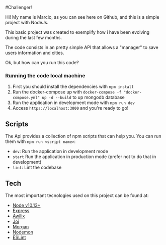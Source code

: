 #Challenger!

Hi! My name is Marcio, as you can see here on Github, and this is a simple project with NodeJs.

This basic project was created to exemplify how i have been evolving during the last few months.

The code consists in an pretty simple API that allows a "manager" to save users information and cities.

Ok, but how can you run this code? 
### Running the code local machine

1. First you should install the dependencies with `npm install`
2. Run the docker-compose up with `docker-compose -f "docker-compose.yml" up -d --build` to up mongodb database
3. Run the application in development mode with `npm run dev`
4. Access `https://localhost:3000` and you're ready to go!

## Scripts

The Api provides a collection of npm scripts that can help you. You can run them with `npm run <script name>`:

- `dev`: Run the application in development mode
- `start` Run the application in production mode (prefer not to do that in development)
- `lint`: Lint the codebase

## Tech

The most important tecnologies used on this project can be found at: 

- [Node v10.13+](http://nodejs.org/)
- [Express](https://npmjs.com/package/express)
- [Awilix](https://www.npmjs.com/package/awilix)
- [Joi](https://www.npmjs.com/package/joi)
- [Morgan](https://www.npmjs.com/package/morgan)
- [Nodemon](https://www.npmjs.com/package/nodemon)
- [ESLint](https://www.npmjs.com/package/eslint)
